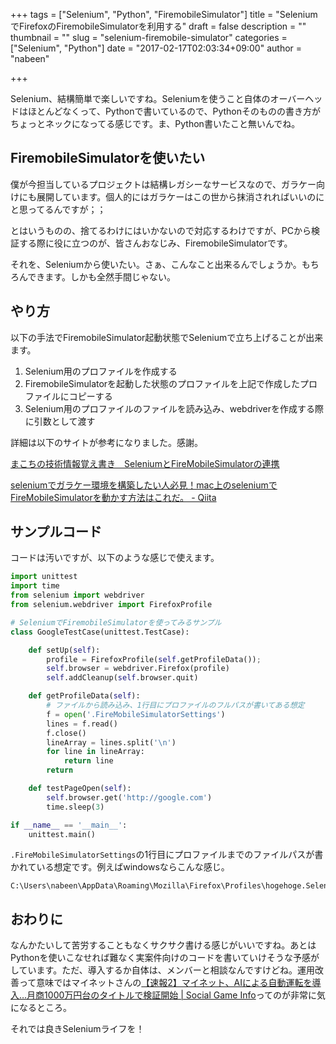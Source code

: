 +++
tags = ["Selenium", "Python", "FiremobileSimulator"]
title = "SeleniumでFirefoxのFiremobileSimulatorを利用する"
draft = false
description = ""
thumbnail = ""
slug = "selenium-firemobile-simulator"
categories = ["Selenium", "Python"]
date = "2017-02-17T02:03:34+09:00"
author = "nabeen"

+++

Selenium、結構簡単で楽しいですね。Seleniumを使うこと自体のオーバーヘッドはほとんどなくって、Pythonで書いているので、Pythonそのものの書き方がちょっとネックになってる感じです。ま、Python書いたこと無いんでね。

## FiremobileSimulatorを使いたい
僕が今担当しているプロジェクトは結構レガシーなサービスなので、ガラケー向けにも展開しています。個人的にはガラケーはこの世から抹消されればいいのにと思ってるんですが；；

とはいうものの、捨てるわけにはいかないので対応するわけですが、PCから検証する際に役に立つのが、皆さんおなじみ、FiremobileSimulatorです。

それを、Seleniumから使いたい。さぁ、こんなこと出来るんでしょうか。もちろんできます。しかも全然手間じゃない。

## やり方
以下の手法でFiremobileSimulator起動状態でSeleniumで立ち上げることが出来ます。

1. Selenium用のプロファイルを作成する
1. FiremobileSimulatorを起動した状態のプロファイルを上記で作成したプロファイルにコピーする
1. Selenium用のプロファイルのファイルを読み込み、webdriverを作成する際に引数として渡す

詳細は以下のサイトが参考になりました。感謝。

[まこちの技術情報覚え書き　SeleniumとFireMobileSimulatorの連携](http://wavetalker.blog134.fc2.com/blog-entry-76.html)

[seleniumでガラケー環境を構築したい人必見！mac上のseleniumでFireMobileSimulatorを動かす方法はこれだ。 \- Qiita](http://qiita.com/hayakawatomoaki/items/6be743ba98cd8ad41248)

## サンプルコード
コードは汚いですが、以下のような感じで使えます。

```python
import unittest
import time
from selenium import webdriver
from selenium.webdriver import FirefoxProfile

# SeleniumでFiremobileSimulatorを使ってみるサンプル
class GoogleTestCase(unittest.TestCase):

    def setUp(self):
        profile = FirefoxProfile(self.getProfileData());
        self.browser = webdriver.Firefox(profile)
        self.addCleanup(self.browser.quit)

    def getProfileData(self):
        # ファイルから読み込み、1行目にプロファイルのフルパスが書いてある想定
        f = open('.FireMobileSimulatorSettings')
        lines = f.read()
        f.close()
        lineArray = lines.split('\n')
        for line in lineArray:
            return line
        return

    def testPageOpen(self):
        self.browser.get('http://google.com')
        time.sleep(3)

if __name__ == '__main__':
    unittest.main()
```

`.FireMobileSimulatorSettings`の1行目にプロファイルまでのファイルパスが書かれている想定です。例えばwindowsならこんな感じ。

```
C:\Users\nabeen\AppData\Roaming\Mozilla\Firefox\Profiles\hogehoge.Selenium
```

## おわりに
なんかたいして苦労することもなくサクサク書ける感じがいいですね。あとはPythonを使いこなせれば難なく実案件向けのコードを書いていけそうな予感がしています。ただ、導入するか自体は、メンバーと相談なんですけどね。運用改善って意味ではマイネットさんの[【速報2】マイネット、AIによる自動運転を導入…月商1000万円台のタイトルで検証開始 \| Social Game Info](http://gamebiz.jp/?p=178479)ってのが非常に気になるところ。

それでは良きSeleniumライフを！
